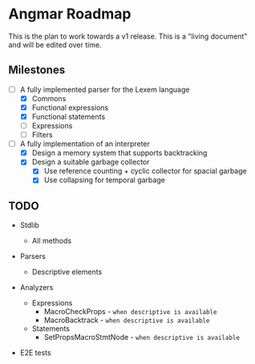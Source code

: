 # Angmar Roadmap

This is the plan to work towards a v1 release. This is a "living document" and will be edited over time.

## Milestones

- [ ] A fully implemented parser for the Lexem language
  - [x] Commons
  - [x] Functional expressions
  - [x] Functional statements
  - [ ] Expressions
  - [ ] Filters
- [ ] A fully implementation of an interpreter
  - [x] Design a memory system that supports backtracking
  - [x] Design a suitable garbage collector
    - [x] Use reference counting + cyclic collector for spacial garbage
    - [x] Use collapsing for temporal garbage

## TODO

- Stdlib
  - All methods
- Parsers
  - Descriptive elements
- Analyzers
  - Expressions
    - MacroCheckProps - `when descriptive is available`
    - MacroBacktrack - `when descriptive is available`
  - Statements
    - SetPropsMacroStmtNode - `when descriptive is available`
    
- E2E tests
